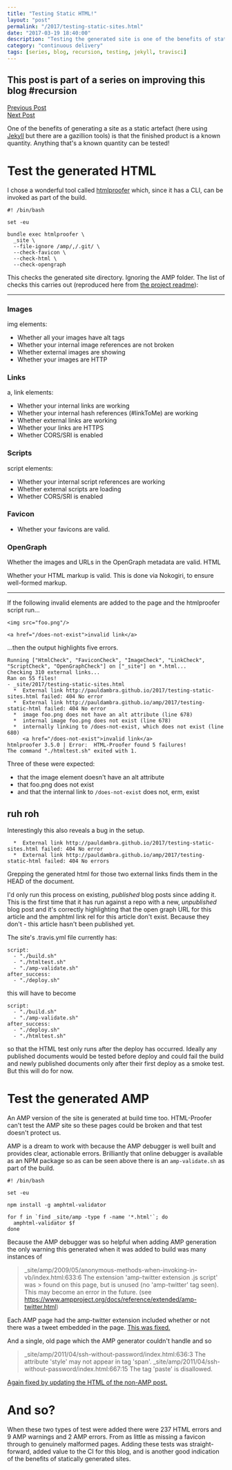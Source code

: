 ```yaml
--- 
title: "Testing Static HTML!" 
layout: "post" 
permalink: "/2017/testing-static-sites.html" 
date: "2017-03-19 18:40:00"
description: "Testing the generated site is one of the benefits of static HTML generators"
category: "continuous delivery"
tags: [series, blog, recursion, testing, jekyll, travisci]
---
```


<aside class="mb-2 ml-4 border-l-2 border-l-sky-700 pl-1">
  <h1 class="text-sm">
    This post is part of a series on improving this blog #recursion
  </h1>
  <div class="flex flex-row">
    <div class="flex-grow">
      <a href="/structured-data-with-jekyll.html">Previous Post</a>
    </div>
    <div class="flex-grow content-end">
      <a href="/2017/generating-static-amp.html">Next Post</a>
    </div>
  </div>
</aside>

One of the benefits of generating a site as a static artefact (here using [Jekyll](https://jekyllrb.com/) but there are a gazillion tools) is that the finished product is a known quantity. Anything that's a known quantity can be tested!

<!--more-->

# Test the generated HTML

I chose a wonderful tool called [htmlproofer](https://github.com/gjtorikian/html-proofer) which, since it has a CLI, can be invoked as part of the build.

```
#! /bin/bash

set -eu

bundle exec htmlproofer \
  _site \
  --file-ignore /amp/,/.git/ \
  --check-favicon \
  --check-html \
  --check-opengraph
```

This checks the generated site directory. Ignoring the AMP folder. The list of checks this carries out (reproduced here from [the project readme](https://github.com/gjtorikian/html-proofer/blob/c95d21dd5221243c7a7cfb1218fd6fd853381765/README.md)):

------

### Images

img elements:

 * Whether all your images have alt tags
 * Whether your internal image references are not broken
 * Whether external images are showing
 * Whether your images are HTTP

### Links

a, link elements:

 * Whether your internal links are working
 * Whether your internal hash references (#linkToMe) are working
 * Whether external links are working
 * Whether your links are HTTPS
 * Whether CORS/SRI is enabled

### Scripts

script elements:

 * Whether your internal script references are working
 * Whether external scripts are loading
 * Whether CORS/SRI is enabled

### Favicon

 * Whether your favicons are valid.

### OpenGraph

Whether the images and URLs in the OpenGraph metadata are valid.
HTML

Whether your HTML markup is valid. This is done via Nokogiri, to ensure well-formed markup.

------
<!--alex ignore invalid --->
If the following invalid elements are added to the page and the htmlproofer script run...

```
<img src="foo.png"/>

<a href="/does-not-exist">invalid link</a>
```

...then the output highlights five errors.

```
Running ["HtmlCheck", "FaviconCheck", "ImageCheck", "LinkCheck", "ScriptCheck", "OpenGraphCheck"] on ["_site"] on *.html... 
Checking 310 external links...
Ran on 55 files!
- _site/2017/testing-static-sites.html
  *  External link http://pauldambra.github.io/2017/testing-static-sites.html failed: 404 No error
  *  External link http://pauldambra.github.io/amp/2017/testing-static-html failed: 404 No error
  *  image foo.png does not have an alt attribute (line 678)
  *  internal image foo.png does not exist (line 678)
  *  internally linking to /does-not-exist, which does not exist (line 680)
     <a href="/does-not-exist">invalid link</a>
htmlproofer 3.5.0 | Error:  HTML-Proofer found 5 failures!
The command "./htmltest.sh" exited with 1.
```

Three of these were expected:

 * that the image element doesn't have an alt attribute
 * that foo.png does not exist
 * and that the internal link to `/does-not-exist` does not, erm, exist

## ruh roh

 Interestingly this also reveals a bug in the setup. 

```
  *  External link http://pauldambra.github.io/2017/testing-static-sites.html failed: 404 No error
  *  External link http://pauldambra.github.io/amp/2017/testing-static-html failed: 404 No errors
```

Grepping the generated html for those two external links finds them in the HEAD of the document.

I'd only run this process on existing, _published_ blog posts since adding it. This is the first time that it has run against a repo with a new, _unpublished_ blog post and it's correctly highlighting that the open graph URL for this article and the amphtml link rel for this article don't exist. Because they don't - this article hasn't been published yet. 

The site's .travis.yml file currently has:

```
script:
  - "./build.sh"
  - "./htmltest.sh"
  - "./amp-validate.sh"
after_success:
  - "./deploy.sh"
```

this will have to become

```
script:
  - "./build.sh"
  - "./amp-validate.sh"
after_success:
  - "./deploy.sh"
  - "./htmltest.sh"
```

so that the HTML test only runs after the deploy has occurred. Ideally any published documents would be tested before deploy and could fail the build and newly published documents only after their first deploy as a smoke test. But this will do for now.

# Test the generated AMP

An AMP version of the site is generated at build time too. HTML-Proofer can't test the AMP site so these pages could be broken and that test doesn't protect us.

AMP is a dream to work with because the AMP debugger is well built and provides clear, actionable errors. Brilliantly that online debugger is available as an NPM package so as can be seen above there is an `amp-validate.sh` as part of the build.

```
#! /bin/bash

set -eu

npm install -g amphtml-validator

for f in `find _site/amp -type f -name '*.html'`; do
  amphtml-validator $f
done
```

Because the AMP debugger was so helpful when adding AMP generation the only warning this generated when it was added to build was many instances of

> _site/amp/2009/05/anonymous-methods-when-invoking-in-vb/index.html:633:6 The extension 'amp-twitter extension .js script' was > found on this page, but is unused (no 'amp-twitter' tag seen). This may become an error in the future. (see https://www.ampproject.org/docs/reference/extended/amp-twitter.html)

Each AMP page had the amp-twitter extension included whether or not there was a tweet embedded in the page. [This was fixed.](https://github.com/pauldambra/blog_source/commit/4329b333aa15c3e71827ba0a5c42e608616d881a)

And a single, old page which the AMP generator couldn't handle and so

>_site/amp/2011/04/ssh-without-password/index.html:636:3 The attribute 'style' may not appear in tag 'span'.
>_site/amp/2011/04/ssh-without-password/index.html:667:15 The tag 'paste' is disallowed.


[Again fixed by updating the HTML of the non-AMP post.](https://github.com/pauldambra/blog_source/commit/c82542fec278d97c2749f6c09961efae15df175c#diff-b584697099c805190a2a5cfaae07bfc1)

# And so?

When these two types of test were added there were 237 HTML errors and 9 AMP warnings and 2 AMP errors. From as little as missing a favicon through to genuinely malformed pages. Adding these tests was straight-forward, added value to the CI for this blog, and is another good indication of the benefits of statically generated sites. 
